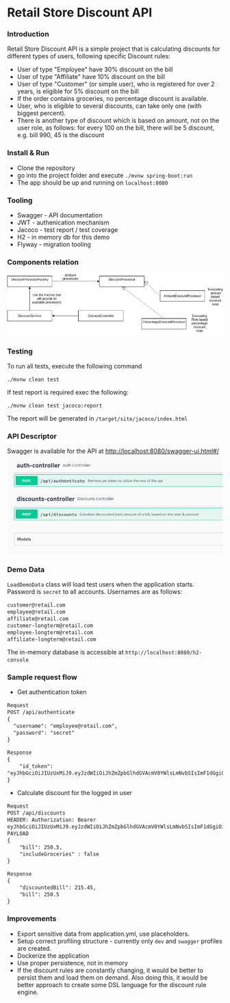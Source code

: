 # Retail Store Discount API

### Introduction
Retail Store Discount API is a simple project that is calculating discounts for different
types of users, following specific Discount rules:
- User of type "Employee" have 30% discount on the bill
- User of type "Affiliate" have 10% discount on the bill
- User of type "Customer" (or simple user), who is registered for over 2 years, is eligible
for 5% discount on the bill
- If the order contains groceries, no percentage discount is available.
- User, who is eligible to several discounts, can take only one (with biggest percent).
- There is another type of discount which is based on amount, not on the user role, as follows:
for every 100 on the bill, there will be 5 discount, e.g. bill 990, 45 is the discount

### Install & Run
- Clone the repository
- go into the project folder and execute `./mvnw spring-boot:run`
- The app should be up and running on `localhost:8080`

### Tooling
- Swagger - API documentation
- JWT - authenication mechanism
- Jacoco - test report / test coverage
- H2 - in memory db for this demo
- Flyway - migration tooling

### Components relation
![](doc/rels.jpg)

### Testing
To run all tests, execute the following command
```
./mvnw clean test
```
If test report is required exec the following:
```
./mvnw clean test jacoco:report
```
The report will be generated in `/target/site/jacoco/index.html`

### API Descriptor
Swagger is available for the API at [http://localhost:8080/swagger-ui.html#/](http://localhost:8080/swagger-ui.html#/)
![](doc/swagger.png)

### Demo Data
`LoadDemoData` class will load test users when the application starts.
Password is `secret` to all accounts.
Usernames are as follows:
```
customer@retail.com
employee@retail.com
affiliate@retail.com
customer-longterm@retail.com
employee-longterm@retail.com
affiliate-longterm@retail.com
```
The in-memory database is accessible at `http://localhost:8080/h2-console`

### Sample request flow
- Get authentication token
```
Request
POST /api/authenticate
{
  "username": "employee@retail.com",
  "password": "secret"
}
```
```$xslt
Response
{
    "id_token": "eyJhbGciOiJIUzUxMiJ9.eyJzdWIiOiJhZmZpbGlhdGVAcmV0YWlsLmNvbSIsImF1dGgiOiJBRkZJTElBVEUsQ1VTVE9NRVIiLCJleHAiOjE1NjA2Nzc3NDZ9.Th0jfgMYSqOtMtqb4yS0aSJYcwnadswVx25C5dbZWSxq8fcNso6XLkz9ICy7TKJESx3bx7987FxcySdfS7__kQ"
}
```
- Calculate discount for the logged in user
```$xslt
Request
POST /api/discounts
HEADER: Authorization: Bearer eyJhbGciOiJIUzUxMiJ9.eyJzdWIiOiJhZmZpbGlhdGVAcmV0YWlsLmNvbSIsImF1dGgiOiJBRkZJTElBVEUsQ1VTVE9NRVIiLCJleHAiOjE1NjA2Nzc3NDZ9.Th0jfgMYSqOtMtqb4yS0aSJYcwnadswVx25C5dbZWSxq8fcNso6XLkz9ICy7TKJESx3bx7987FxcySdfS7__kQ
PAYLOAD
{
	"bill": 250.5,
	"includeGroceries" : false
}
```
```$xslt
Response
{
    "discountedBill": 215.45,
    "bill": 250.5
}
```

### Improvements
- Export sensitive data from application.yml, use placeholders.
- Setup correct profiling structure - currently only `dev` and `swagger` profiles are created.
- Dockerize the application
- Use proper persistence, not in memory
- If the discount rules are constantly changing, it would be better to persist them and load them on demand.
Also doing this, it would be better approach to create some DSL language for the discount rule engine.
